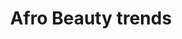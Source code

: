 ---
title: "Afro Beauty trends"
url: /besancon/afro-beauty-trends/
shop: fournitures pour coiffeurs
---